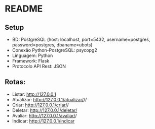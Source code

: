 # README

## Setup

* BD: PostgreSQL (host: localhost, port=5432, username=postgres, password=postgres, dbaname=ubots)
* Conexão Python-PostgreSQL: psycopg2
* Linguagem: Python
* Framework: Flask
* Protocolo API Rest: JSON

## Rotas:

* Listar: http://127.0.0.1
* Atualizar: http://127.0.0.1/atualizar/<id>/<titulo>/<sinopse>
* Criar: http://127.0.0.1/criar/<titulo>/<sinopse>
* Deletar: http://127.0.0.1/deletar/<id>
* Avaliar: http://127.0.0.1/avaliar/<id>/<nota>
* Indicar: http://127.0.0.1/indicar


